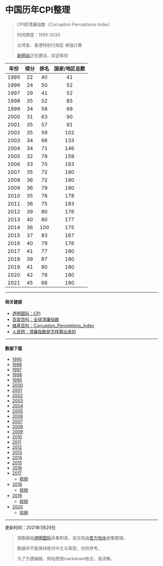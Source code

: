 # 中国历年CPI整理

> CPI即清廉指数（Corruption Perceptions Index）
>
> 时间跨度：1995-2020
>
> 台湾省、香港特别行政区 单独计算
> 
> [新网站](https://creeperwater.github.io/index/)正在建设，欢迎体验


| 年份 |   得分   |   排名   | 国家/地区总数 |
| :--: | :------: | :------: | :-----------: |
| 1995 |    22    |    40    |      41       |
| 1996 |    24    |    50    |      52       |
| 1997 |    29    |    41    |      52       |
| 1998 |    35    |    52    |      85       |
| 1999 |    34    |    58    |      99       |
| 2000 |    31    |    63    |      90       |
| 2001 |    35    |    57    |      91       |
| 2002 |    35    |    59    |      102      |
| 2003 |    34    |    66    |      133      |
| 2004 |    34    |    71    |      146      |
| 2005 |    32    |    78    |      159      |
| 2006 |    33    |    70    |      163      |
| 2007 |    35    |    72    |      180      |
| 2008 |    36    |    72    |      180      |
| 2009 |    36    |    79    |      180      |
| 2010 |    35    |    78    |      178      |
| 2011 |    36    |    75    |      183      |
| 2012 |    39    |    80    |      176      |
| 2013 |    40    |    80    |      177      |
| 2014 |    36    |   100    |      175      |
| 2015 |    37    |    83    |      167      |
| 2016 |    40    |    79    |      176      |
| 2017 |    41    |    77    |      180      |
| 2018 |    39    |    87    |      180      |
| 2019 |    41    |    80    |      180      |
| 2020 |    42    |    78    |      180      |
| 2021 |    45    |    66    |      180      |

------

#### 相关链接

- [透明国际：CPI](https://www.transparency.org/en/cpi)
- [百度百科：全球清廉指数](https://baike.baidu.com/item/%E5%85%A8%E7%90%83%E6%B8%85%E5%BB%89%E6%8C%87%E6%95%B0)
- [维基百科：Corruption_Perceptions_Index](https://en.m.wikipedia.org/wiki/Corruption_Perceptions_Index)
- [人民网：清廉指数是怎样算出来的](http://fanfu.people.com.cn/n/2013/0205/c141423-20431132.html)

------

#### 数据下载

- [1995](data/1995.csv)
- [1996](data/1996.csv)
- [1997](data/1997.csv)
- [1998](data/1998.csv)
- [1999](data/1999.csv)
- [2000](data/2000.csv)
- [2001](data/2001.csv)
- [2002](data/2002.csv)
- [2003](data/2003.csv)
- [2004](data/2004.csv)
- [2005](data/2005.csv)
- [2006](data/2006.csv)
- [2007](data/2007.csv)
- [2008](data/2008.csv)
- [2009](data/2009.csv)
- [2010](data/2010.csv)
- [2011](data/2011.csv)
- [2012](data/2012.csv)
- [2013](data/2013.xlsx)
- [2014](data/2014.xlsx)
- [2015](data/2015.xlsx)
- [2016](data/2016.xlsx)
- [2017](data/2017.xlsx)
  - [视频](https://www.bilibili.com/video/BV1Gy4y167jU/)
- [2018](data/2018.xlsx)
  - [视频](https://www.bilibili.com/video/BV1Ny4y1q7d3/)
- [2019](data/2019.xlsx)
  - [视频](https://www.bilibili.com/video/BV1ya4y1778k/)
- [2020](data/2020.xlsx)
  - [视频](https://www.bilibili.com/video/BV1KN411o7yC)

------

更新时间：2021年1月29日

> 源数据由[透明国际](https://www.transparency.org/)采集制表，该文档由[苦力怕水](https://qb.rthe.xyz/)收集整理。
>
> 数据并不能保持绝对中立与客观，仅供参考。
>
> 为了方便编辑，网站使用markdown格式，请谅解。

